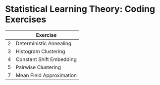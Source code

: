 # Statistical Learning Theory: Coding Exercises

|   | Exercise                 | 
|---|--------------------------|
| 2 | Deterministic Annealing  | 
| 3 | Histogram Clustering     | 
| 4 | Constant Shift Embedding |
| 5 | Pairwise Clustering      |
| 7 | Mean Field Approximation |

